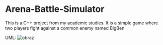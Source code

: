 # Arena-Battle-Simulator
This is a C++ project from my academic studies. It is a simple game where two players fight against a common enemy named BigBen



UML:
![obraz](https://user-images.githubusercontent.com/118885817/218486316-ba9fc507-2693-4b2f-8d23-df103dffdc75.png)
